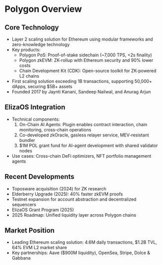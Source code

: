 # Polygon Overview

## Core Technology
- Layer 2 scaling solution for Ethereum using modular frameworks and zero-knowledge technology
- Key products:
  * Polygon PoS: Proof-of-stake sidechain (~7,000 TPS, <2s finality)
  * Polygon zkEVM: ZK-rollup with Ethereum security and 90% lower costs
  * Chain Development Kit (CDK): Open-source toolkit for ZK-powered L2 chains
- First scaling solution exceeding 1B transactions, supporting 50,000+ dApps, securing $5B+ assets
- Founded 2017 by Jaynti Kanani, Sandeep Nailwal, and Anurag Arjun

## ElizaOS Integration
- Technical components:
  1. On-Chain AI Agents: Plugin enables contract interaction, chain monitoring, cross-chain operations
  2. Co-developed zkOracle, gasless relayer service, MEV-resistant bundler
  3. $1M POL grant fund for AI-agent development with shared validator nodes
- Use cases: Cross-chain DeFi optimizers, NFT portfolio management agents

## Recent Developments
- Toposware acquisition (2024) for ZK research
- Elderberry Upgrade (2025): 40% faster zkEVM proofs
- Testnet expansion for account abstraction and decentralized sequencers
- ElizaOS Grant Program (2025)
- 2025 Roadmap: Unified liquidity layer across Polygon chains

## Market Position
- Leading Ethereum scaling solution: 4.6M daily transactions, $1.2B TVL, 64% EVM L2 market share
- Key partnerships: Aave ($900M liquidity), OpenSea, Stripe, Dolce & Gabbana

